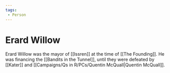 ```yaml
---
tags:
 - Person
---
```


# Erard Willow 

Erard Willow was the mayor of [[Issren]] at the time of [[The Founding]]. 
He was financing the [[Bandits in the Tunnel]], until they were defeated by [[Kater]] and [[Campaigns/Qs in R/PCs/Quentin McQuall|Quentin McQuall]]. 
